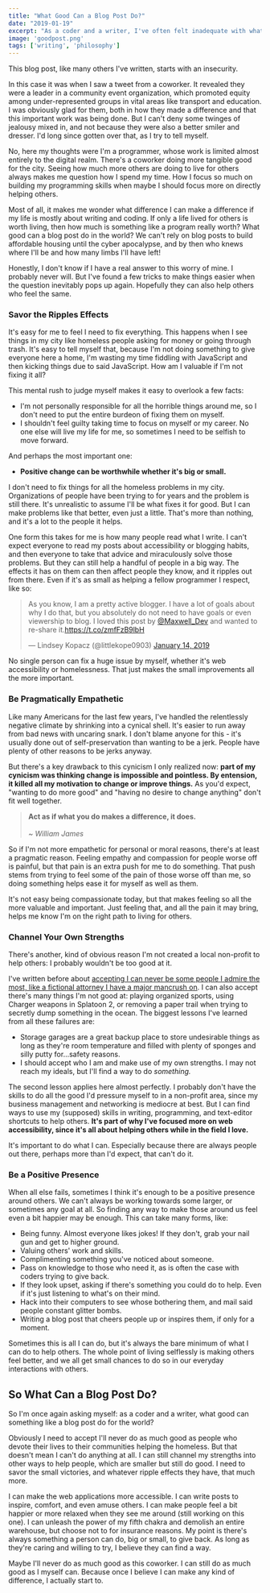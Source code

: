 ```yaml
---
title: "What Good Can a Blog Post Do?"
date: "2019-01-19"
excerpt: "As a coder and a writer, I've often felt inadequate with what I'm giving back to the world. But there are ways I can give back, however small they are."
image: 'goodpost.png'
tags: ['writing', 'philosophy']
---
```

This blog post, like many others I've written, starts with an insecurity.

In this case it was when I saw a tweet from a coworker. It revealed they were a leader in a community event organization, which promoted equity among under-represented groups in vital areas like transport and education. I was obviously glad for them, both in how they made a difference and that this important work was being done. But I can't deny some twinges of jealousy mixed in, and not because they were also a better smiler and dresser. I'd long since gotten over that, as I try to tell myself.

No, here my thoughts were I'm a programmer, whose work is limited almost entirely to the digital realm. There's a coworker doing more tangible good for the city. Seeing how much more others are doing to live for others always makes me question how I spend my time. How I focus so much on building my programming skills when maybe I should focus more on directly helping others.

Most of all, it makes me wonder what difference I can make a difference if my life is mostly about writing and coding. If only a life lived for others is worth living, then how much is something like a program really worth? What good can a blog post do in the world? We can't rely on blog posts to build affordable housing until the cyber apocalypse, and by then who knews where I'll be and how many limbs I'll have left!

Honestly, I don't know if I have a real answer to this worry of mine. I probably never will. But I've found a few tricks to make things easier when the question inevitably pops up again. Hopefully they can also help others who feel the same.

### Savor the Ripples Effects

It's easy for me to feel I need to fix everything. This happens when I see things in my city like homeless people asking for money or going through trash. It's easy to tell myself that, because I'm not doing something to give everyone here a home, I'm wasting my time fiddling with JavaScript and then kicking things due to said JavaScript. How am I valuable if I'm not fixing it all?

This mental rush to judge myself makes it easy to overlook a few facts:

* I'm not personally responsible for all the horrible things around me, so I don't need to put the entire burdeon of fixing them on myself.
* I shouldn't feel guilty taking time to focus on myself or my career. No one else will live my life for me, so sometimes I need to be selfish to move forward.

And perhaps the most important one:

* **Positive change can be worthwhile whether it's big or small.**

I don't need to fix things for all the homeless problems in my city. Organizations of people have been trying to for years and the problem is still there. It's unrealistic to assume I'll be what fixes it for good. But I can make problems like that better, even just a little. That's more than nothing, and it's a lot to the people it helps.

One form this takes for me is how many people read what I write. I can't expect everyone to read my posts about accessibility or blogging habits, and then everyone to take that advice and miraculously solve those problems. But they can still help a handful of people in a big way. The effects it has on them can then affect people they know, and it ripples out from there. Even if it's as small as helping a fellow programmer I respect, like so:

<blockquote class="twitter-tweet" data-lang="en"><p lang="en" dir="ltr">As you know, I am a pretty active blogger. I have a lot of goals about why I do that, but you absolutely do not need to have goals or even viewership to blog. I loved this post by <a href="https://twitter.com/Maxwell_Dev?ref_src=twsrc%5Etfw">@Maxwell_Dev</a> and wanted to re-share it.<a href="https://t.co/zmfFzB9lbH">https://t.co/zmfFzB9lbH</a></p>&mdash; Lindsey Kopacz (@littlekope0903) <a href="https://twitter.com/littlekope0903/status/1084797372616634369?ref_src=twsrc%5Etfw">January 14, 2019</a></blockquote>
<script async src="https://platform.twitter.com/widgets.js" charset="utf-8"></script>

No single person can fix a huge issue by myself, whether it's web accessibility or homelessness. That just makes the small improvements all the more important.

### Be Pragmatically Empathetic

Like many Americans for the last few years, I've handled the relentlessly negative climate by shrinking into a cynical shell. It's easier to run away from bad news with uncaring snark. I don't blame anyone for this - it's usually done out of self-preservation than wanting to be a jerk. People have plenty of other reasons to be jerks anyway.

But there's a key drawback to this cynicism I only realized now: **part of my cynicism was thinking change is impossible and pointless. By entension, it killed all my motivation to change or improve things.** As you'd expect, "wanting to do more good" and "having no desire to change anything" don't fit well together.

> **Act as if what you do makes a difference, it does.**
> <br />
> <br />
> *~ William James*

So if I'm not more empathetic for personal or moral reasons, there's at least a pragmatic reason. Feeling empathy and compassion for people worse off is painful, but that pain is an extra push for me to do something. That push stems from trying to feel some of the pain of those worse off than me, so doing something helps ease it for myself as well as them.

It's not easy being compassionate today, but that makes feeling so all the more valuable and important. Just feeling that, and all the pain it may bring, helps me know I'm on the right path to living for others.

### Channel Your Own Strengths

There's another, kind of obvious reason I'm not created a local non-profit to help others: I probably wouldn't be too good at it.

I've written before about [accepting I can never be some people I admire the most, like a fictional attorney I have a major mancrush on](https://www.maxwellantonucci.com/notes/2018-10-07.html). I can also accept there's many things I'm not good at: playing organized sports, using Charger weapons in Splatoon 2, or removing a paper trail when trying to secretly dump something in the ocean. The biggest lessons I've learned from all these failures are:

* Storage garages are a great backup place to store undesirable things as long as they're room temperature and filled with plenty of sponges and silly putty for...safety reasons.
* I should accept who I am and make use of my own strengths. I may not reach my ideals, but I'll find a way to do _something._

The second lesson applies here almost perfectly. I probably don't have the skills to do all the good I'd pressure myself to in a non-profit area, since my business management and networking is mediocre at best. But I can find ways to use my (supposed) skills in writing, programming, and text-editor shortcuts to help others. **It's part of why I've focused more on web accessibility, since it's all about helping others while in the field I love.**

It's important to do what I can. Especially because there are always people out there, perhaps more than I'd expect, that can't do it.

### Be a Positive Presence

When all else fails, sometimes I think it's enough to be a positive presence around others. We can't always be working towards some larger, or sometimes any goal at all. So finding any way to make those around us feel even a bit happier may be enough. This can take many forms, like:

* Being funny. Almost everyone likes jokes! If they don't, grab your nail gun and get to higher ground.
* Valuing others' work and skills.
* Complimenting something you've noticed about someone.
* Pass on knowledge to those who need it, as is often the case with coders trying to give back.
* If they look upset, asking if there's something you could do to help. Even if it's just listening to what's on their mind.
* Hack into their computers to see whose bothering them, and mail said people constant glitter bombs.
* Writing a blog post that cheers people up or inspires them, if only for a moment.

Sometimes this is all I can do, but it's always the bare minimum of what I can do to help others. The whole point of living selflessly is making others feel better, and we all get small chances to do so in our everyday interactions with others.

## So What Can a Blog Post Do?

So I'm once again asking myself: as a coder and a writer, what good can something like a blog post do for the world?

Obviously I need to accept I'll never do as much good as people who devote their lives to their communities helping the homeless. But that doesn't mean I can't do anything at all. I can still channel my strengths into other ways to help people, which are smaller but still do good. I need to savor the small victories, and whatever ripple effects they have, that much more.

I can make the web applications more accessible. I can write posts to inspire, comfort, and even amuse others. I can make people feel a bit happier or more relaxed when they see me around (still working on this one). I can unleash the power of my fifth chakra and demolish an entire warehouse, but choose not to for insurance reasons. My point is there's always something a person can do, big or small, to give back. As long as they're caring and willing to try, I believe they can find a way.

Maybe I'll never do as much good as this coworker. I can still do as much good as I myself can. Because once I believe I can make any kind of difference, I actually start to.
